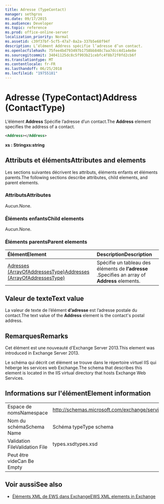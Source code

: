```yaml
---
title: Adresse (TypeContact)
manager: sethgros
ms.date: 09/17/2015
ms.audience: Developer
ms.topic: reference
ms.prod: office-online-server
localization_priority: Normal
ms.assetid: c39f37bf-5cf5-47a7-8a2a-337b5e68f94f
description: L’élément Address spécifie l’adresse d’un contact.
ms.openlocfilehash: 75fee4bd793497b1758bb848c7aa7dcc4d1a4e8e
ms.sourcegitcommit: 34041125dc8c5f993b21cebfc4f8b72f0fd2cb6f
ms.translationtype: MT
ms.contentlocale: fr-FR
ms.lasthandoff: 06/25/2018
ms.locfileid: "19755181"
---
```

# <a name="address-contacttype"></a><span data-ttu-id="71b7c-103">Adresse (TypeContact)</span><span class="sxs-lookup"><span data-stu-id="71b7c-103">Address (ContactType)</span></span>

<span data-ttu-id="71b7c-104">L’élément **Address** Spécifie l’adresse d’un contact.</span><span class="sxs-lookup"><span data-stu-id="71b7c-104">The **Address** element specifies the address of a contact.</span></span> 
  
```XML
<Address></Address>
```

 <span data-ttu-id="71b7c-105">**xs : String**</span><span class="sxs-lookup"><span data-stu-id="71b7c-105">**xs:string**</span></span>
## <a name="attributes-and-elements"></a><span data-ttu-id="71b7c-106">Attributs et éléments</span><span class="sxs-lookup"><span data-stu-id="71b7c-106">Attributes and elements</span></span>

<span data-ttu-id="71b7c-107">Les sections suivantes décrivent les attributs, éléments enfants et éléments parents.</span><span class="sxs-lookup"><span data-stu-id="71b7c-107">The following sections describe attributes, child elements, and parent elements.</span></span>
  
### <a name="attributes"></a><span data-ttu-id="71b7c-108">Attributs</span><span class="sxs-lookup"><span data-stu-id="71b7c-108">Attributes</span></span>

<span data-ttu-id="71b7c-109">Aucun.</span><span class="sxs-lookup"><span data-stu-id="71b7c-109">None.</span></span>
  
### <a name="child-elements"></a><span data-ttu-id="71b7c-110">Éléments enfants</span><span class="sxs-lookup"><span data-stu-id="71b7c-110">Child elements</span></span>

<span data-ttu-id="71b7c-111">Aucun.</span><span class="sxs-lookup"><span data-stu-id="71b7c-111">None.</span></span>
  
### <a name="parent-elements"></a><span data-ttu-id="71b7c-112">Éléments parents</span><span class="sxs-lookup"><span data-stu-id="71b7c-112">Parent elements</span></span>

|<span data-ttu-id="71b7c-113">**Élément**</span><span class="sxs-lookup"><span data-stu-id="71b7c-113">**Element**</span></span>|<span data-ttu-id="71b7c-114">**Description**</span><span class="sxs-lookup"><span data-stu-id="71b7c-114">**Description**</span></span>|
|:-----|:-----|
|[<span data-ttu-id="71b7c-115">Adresses (ArrayOfAddressesType)</span><span class="sxs-lookup"><span data-stu-id="71b7c-115">Addresses (ArrayOfAddressesType)</span></span>](addresses-arrayofaddressestype.md) <br/> |<span data-ttu-id="71b7c-116">Spécifie un tableau des éléments de **l’adresse** .</span><span class="sxs-lookup"><span data-stu-id="71b7c-116">Specifies an array of **Address** elements.</span></span>  <br/> |
   
## <a name="text-value"></a><span data-ttu-id="71b7c-117">Valeur de texte</span><span class="sxs-lookup"><span data-stu-id="71b7c-117">Text value</span></span>

<span data-ttu-id="71b7c-118">La valeur de texte de l’élément **d’adresse** est l’adresse postale du contact.</span><span class="sxs-lookup"><span data-stu-id="71b7c-118">The text value of the **Address** element is the contact's postal address.</span></span> 
  
## <a name="remarks"></a><span data-ttu-id="71b7c-119">Remarques</span><span class="sxs-lookup"><span data-stu-id="71b7c-119">Remarks</span></span>

<span data-ttu-id="71b7c-120">Cet élément est une nouveauté d'Exchange Server 2013.</span><span class="sxs-lookup"><span data-stu-id="71b7c-120">This element was introduced in Exchange Server 2013.</span></span>
  
<span data-ttu-id="71b7c-121">Le schéma qui décrit cet élément se trouve dans le répertoire virtuel IIS qui héberge les services web Exchange.</span><span class="sxs-lookup"><span data-stu-id="71b7c-121">The schema that describes this element is located in the IIS virtual directory that hosts Exchange Web Services.</span></span>
  
## <a name="element-information"></a><span data-ttu-id="71b7c-122">Informations sur l'élément</span><span class="sxs-lookup"><span data-stu-id="71b7c-122">Element information</span></span>

|||
|:-----|:-----|
|<span data-ttu-id="71b7c-123">Espace de noms</span><span class="sxs-lookup"><span data-stu-id="71b7c-123">Namespace</span></span>  <br/> |http://schemas.microsoft.com/exchange/services/2006/types  <br/> |
|<span data-ttu-id="71b7c-124">Nom du schéma</span><span class="sxs-lookup"><span data-stu-id="71b7c-124">Schema Name</span></span>  <br/> |<span data-ttu-id="71b7c-125">Schéma type</span><span class="sxs-lookup"><span data-stu-id="71b7c-125">Type schema</span></span>  <br/> |
|<span data-ttu-id="71b7c-126">Validation File</span><span class="sxs-lookup"><span data-stu-id="71b7c-126">Validation File</span></span>  <br/> |<span data-ttu-id="71b7c-127">types.xsd</span><span class="sxs-lookup"><span data-stu-id="71b7c-127">types.xsd</span></span>  <br/> |
|<span data-ttu-id="71b7c-128">Peut être vide</span><span class="sxs-lookup"><span data-stu-id="71b7c-128">Can Be Empty</span></span>  <br/> ||
   
## <a name="see-also"></a><span data-ttu-id="71b7c-129">Voir aussi</span><span class="sxs-lookup"><span data-stu-id="71b7c-129">See also</span></span>

- [<span data-ttu-id="71b7c-130">Éléments XML de EWS dans Exchange</span><span class="sxs-lookup"><span data-stu-id="71b7c-130">EWS XML elements in Exchange</span></span>](ews-xml-elements-in-exchange.md)

